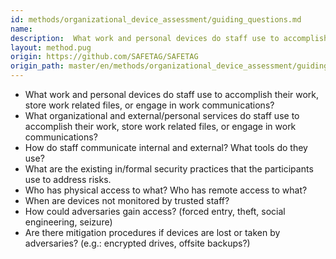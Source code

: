 ```yaml
---
id: methods/organizational_device_assessment/guiding_questions.md
name: 
description:  What work and personal devices do staff use to accomplish their work, store work related files, or engage in work communications? What organizational and external/personal services  do staff use to accomplish their work, store work...
layout: method.pug
origin: https://github.com/SAFETAG/SAFETAG
origin_path: master/en/methods/organizational_device_assessment/guiding_questions.md
---
```


* What work and personal devices do staff use to accomplish their work, store work related files, or engage in work communications?
* What organizational and external/personal services  do staff use to accomplish their work, store work related files, or engage in work communications?
* How do staff communicate internal and external? What tools do they use?
* What are the existing in/formal security practices that the participants use to address risks.
* Who has physical access to what? Who has remote access to what?
* When are devices not monitored by trusted staff?
* How could adversaries gain access? (forced entry, theft, social engineering, seizure)
* Are there mitigation procedures if devices are lost or taken by adversaries? (e.g.: encrypted drives, offsite backups?)


